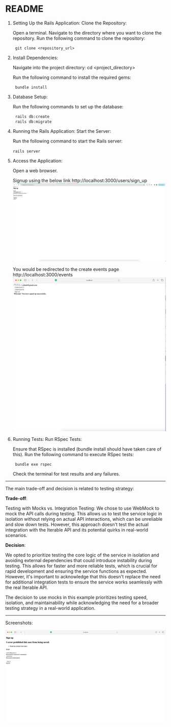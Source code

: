 # README

1. Setting Up the Rails Application:
        Clone the Repository:

    Open a terminal.
    Navigate to the directory where you want to clone the repository.
        Run the following command to clone the repository:
    
        git clone <repository_url>

2. Install Dependencies:

    Navigate into the project directory:
        cd <project_directory>
    
    Run the following command to install the required gems:

        bundle install

3. Database Setup:

    Run the following commands to set up the database:

        rails db:create
        rails db:migrate

4. Running the Rails Application:
    Start the Server:

    Run the following command to start the Rails server:

    `rails server`

5. Access the Application:

    Open a web browser.

   Signup using the below link
   http://localhost:3000/users/sign_up
   ![img_3.png](img_3.png)
   
   You would be redirected to the create events page
   http://localhost:3000/events
   ![img_4.png](img_4.png)

6. Running Tests:
    Run RSpec Tests:

    Ensure that RSpec is installed (bundle install should have taken care of this).
    Run the following command to execute RSpec tests:
      
        bundle exe rspec

    Check the terminal for test results and any failures.

**********************

The main trade-off and decision is related to testing strategy:

**Trade-off**:

Testing with Mocks vs. Integration Testing: We chose to use WebMock to mock the API calls during testing. This allows us to test the service logic in isolation without relying on actual API interactions, which can be unreliable and slow down tests. However, this approach doesn't test the actual integration with the Iterable API and its potential quirks in real-world scenarios.

**Decision**:

We opted to prioritize testing the core logic of the service in isolation and avoiding external dependencies that could introduce instability during testing. This allows for faster and more reliable tests, which is crucial for rapid development and ensuring the service functions as expected. However, it's important to acknowledge that this doesn't replace the need for additional integration tests to ensure the service works seamlessly with the real Iterable API.

The decision to use mocks in this example prioritizes testing speed, isolation, and maintainability while acknowledging the need for a broader testing strategy in a real-world application.

************************
Screenshots:

![img_6.png](img_6.png)